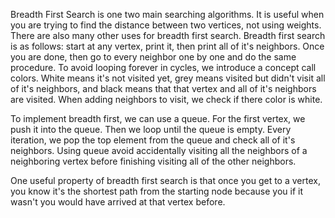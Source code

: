 Breadth First Search is one two main searching algorithms. It is useful when you are trying to find the distance between two vertices, not using weights. There are
also many other uses for breadth first search. Breadth first search is as follows: start at any vertex, print it, then print all of it's neighbors. Once you are done,
then go to every neighbor one by one and do the same procedure. To avoid looping forever in cycles, we introduce a concept call colors. White means it's not visited
yet, grey means visited but didn't visit all of it's neighbors, and black means that that vertex and all of it's neighbors are visited. When adding neighbors to
visit, we check if there color is white.

To implement breadth first, we can use a queue. For the first vertex, we push it into the queue. Then we loop until the queue is empty. Every iteration, we pop the
top element from the queue and check all of it's neighbors. Using queue avoid accidentally visiting all the neighbors of a neighboring vertex before finishing
visiting all of the other neighbors.

One useful property of breadth first search is that once you get to a vertex, you know it's the shortest path from the starting node because you if it wasn't you
would have arrived at that vertex before.